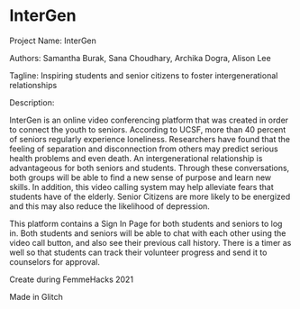 InterGen
=================

Project Name: InterGen

Authors: Samantha Burak, Sana Choudhary, Archika Dogra, Alison Lee

Tagline: Inspiring students and senior citizens to foster intergenerational relationships

Description: 

InterGen is an online video conferencing platform that was created in order to connect the youth to seniors. According to UCSF, more than 40 percent of seniors regularly experience loneliness. Researchers have found that the feeling of separation and disconnection from others may predict serious health problems and even death. An intergenerational relationship is advantageous for both seniors and students. Through these conversations, both groups will be able to find a new sense of purpose and learn new skills. In addition, this video calling system may help alleviate fears that students have of the elderly. Senior Citizens are more likely to be energized and this may also reduce the likelihood of depression. 

This platform contains a Sign In Page for both students and seniors to log in. Both students and seniors will be able to chat with each other using the video call button,  and also see their previous call history. There is a timer as well so that students can track their volunteer progress and send it to counselors for approval. 

Create during FemmeHacks 2021

Made in Glitch
